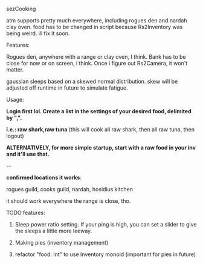 sezCooking

atm supports pretty much everywhere, including rogues den and nardah clay oven. food has to be changed in script because Rs2Inventory was being weird. ill fix it soon.

Features:

Rogues den, anywhere with a range or clay oven, I think. Bank has to be close for now or on screen, i think. Once i figure out Rs2Camera, it won't matter.

gaussian sleeps based on a skewed normal distribution. skew will be adjusted off runtime in future to simulate fatigue.

Usage: 

**Login first lol. Create a list in the settings of your desired food, delimited by ",".**

**i.e.: raw shark,raw tuna** (this will cook all raw shark, then all raw tuna, then logout)

**ALTERNATIVELY, for more simple startup, start with a raw food in your inv and it'll use that.**

--

**confirmed locations it works**:

rogues guild, cooks guild, nardah, hosidius kitchen

it should work everywhere the range is close, tho.

TODO features:

1. Sleep power ratio setting. If your ping is high, you can set a slider to give the sleeps a little more leeway.

2. Making pies (inventory management)

3. refactor "food: Int" to use Inventory monoid (important for pies in future)
